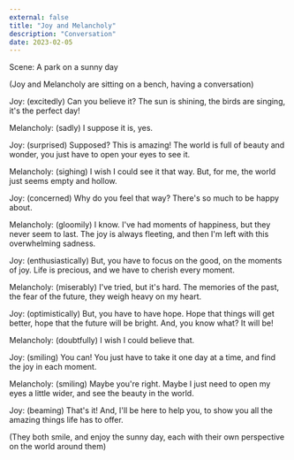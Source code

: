 ```yaml
---
external: false
title: "Joy and Melancholy"
description: "Conversation"
date: 2023-02-05
---
```


Scene: A park on a sunny day

(Joy and Melancholy are sitting on a bench, having a conversation)

Joy: (excitedly) Can you believe it? The sun is shining, the birds are singing, it's the perfect day!

Melancholy: (sadly) I suppose it is, yes.

Joy: (surprised) Supposed? This is amazing! The world is full of beauty and wonder, you just have to open your eyes to see it.

Melancholy: (sighing) I wish I could see it that way. But, for me, the world just seems empty and hollow.

Joy: (concerned) Why do you feel that way? There's so much to be happy about.

Melancholy: (gloomily) I know. I've had moments of happiness, but they never seem to last. The joy is always fleeting, and then I'm left with this overwhelming sadness.

Joy: (enthusiastically) But, you have to focus on the good, on the moments of joy. Life is precious, and we have to cherish every moment.

Melancholy: (miserably) I've tried, but it's hard. The memories of the past, the fear of the future, they weigh heavy on my heart.

Joy: (optimistically) But, you have to have hope. Hope that things will get better, hope that the future will be bright. And, you know what? It will be!

Melancholy: (doubtfully) I wish I could believe that.

Joy: (smiling) You can! You just have to take it one day at a time, and find the joy in each moment.

Melancholy: (smiling) Maybe you're right. Maybe I just need to open my eyes a little wider, and see the beauty in the world.

Joy: (beaming) That's it! And, I'll be here to help you, to show you all the amazing things life has to offer.

(They both smile, and enjoy the sunny day, each with their own perspective on the world around them)
